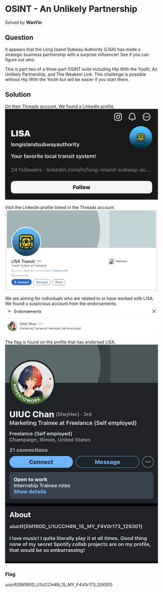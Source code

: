 # OSINT - An Unlikely Partnership
Solved by **WanYin**

## Question
It appears that the Long Island Subway Authority (LISA) has made a strategic business partnership with a surprise influencer! See if you can figure out who.

This is part two of a three-part OSINT suite including Hip With the Youth, An Unlikely Partnership, and The Weakest Link. This challenge is possible without Hip With the Youth but will be easier if you start there.

## Solution
On their Threads account, We found a LinkedIn profile.
![Threads](threads.jpeg)

Visit the LinkedIn profile linked in the Threads account.
![Linkedin](linkedin.png)

We are aiming for individuals who are related to or have worked with LISA. We found a suspicious account from the endorsements.
![Linkedin](endorsement.png)

The flag is found on the profile that has endorsed LISA.
![Linkedin](profile.jpeg)

### Flag
uiuctf{0M160D_U1UCCH4N_15_MY_F4V0r173_129301}